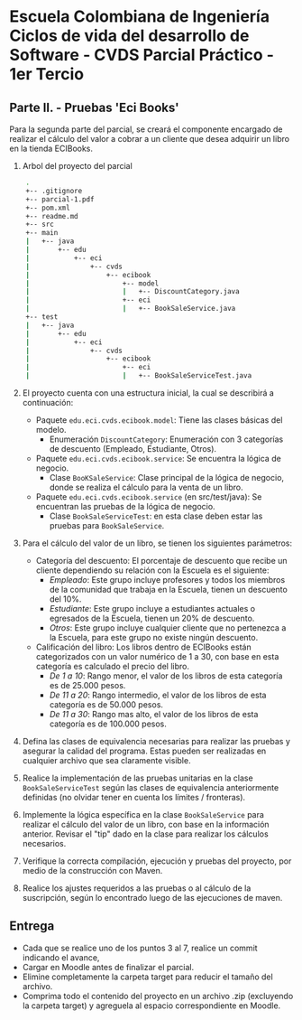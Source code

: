﻿# Escuela Colombiana de Ingeniería  Ciclos de vida del desarrollo de Software - CVDS Parcial Práctico - 1er Tercio


## Parte II. - Pruebas 'Eci Books'

Para la segunda parte del parcial, se creará el componente encargado de realizar el cálculo del valor a cobrar a un cliente que desea adquirir un libro en la tienda ECIBooks. 


1. Arbol del proyecto del parcial

```bash
	.
	+-- .gitignore
    +-- parcial-1.pdf
    +-- pom.xml
    +-- readme.md
    +-- src
	+-- main
	|	+-- java
	|		+-- edu
	|			+-- eci
	|				+-- cvds
	|					+-- ecibook
	|						+-- model
	|						|	+-- DiscountCategory.java
	|						+-- eci
	|						|	+-- BookSaleService.java
	+-- test
	|	+-- java
	|		+-- edu
	|			+-- eci
	|				+-- cvds
	|					+-- ecibook
	|						+-- eci
	|						|	+-- BookSaleServiceTest.java
```

2. El proyecto cuenta con una estructura inicial, la cual se describirá a continuación:
	* Paquete `edu.eci.cvds.ecibook.model`: Tiene las clases básicas del modelo.
		* Enumeración `DiscountCategory`: Enumeración con 3 categorías de descuento (Empleado, Estudiante, Otros).
	* Paquete `edu.eci.cvds.ecibook.service`: Se encuentra la lógica de negocio.
		* Clase `BooKSaleService`: Clase principal de la lógica de negocio, donde se realiza el cálculo para la venta de un libro.
	* Paquete `edu.eci.cvds.ecibook.service` (en src/test/java): Se encuentran las pruebas de la lógica de negocio.
		* Clase `BookSaleServiceTest`: en esta clase deben estar las pruebas para `BookSaleService`.

3. Para el cálculo del valor de un libro, se tienen los siguientes parámetros:
	* Categoría del descuento: El porcentaje de descuento que recibe un cliente dependiendo su relación con la Escuela es el siguiente:
		* *Empleado*: Este grupo incluye profesores y todos los miembros de la comunidad que trabaja en la Escuela, tienen un descuento del 10%.
		* *Estudiante*: Este grupo incluye a estudiantes actuales o egresados de la Escuela, tienen un 20% de descuento.
		* *Otros*: Este grupo incluye cualquier cliente que no pertenezca a la Escuela, para este grupo no existe ningún descuento.
	* Calificación del libro: Los libros dentro de ECIBooks están categorizados con un valor numérico de 1 a 30, con base en esta categoría es calculado el precio del libro.
		* *De 1 a 10*: Rango menor, el valor de los libros de esta categoría es de 25.000 pesos.
		* *De 11 a 20*: Rango intermedio, el valor de los libros de esta categoría es de 50.000 pesos.
		* *De 11 a 30*: Rango mas alto, el valor de los libros de esta categoría es de 100.000 pesos. 

4. Defina las clases de equivalencia necesarias para realizar las pruebas y asegurar la calidad del programa. Estas pueden ser realizadas en cualquier archivo que sea claramente visible.

5. Realice la implementación de las pruebas unitarias en la clase `BookSaleServiceTest` según las clases de equivalencia anteriormente definidas (no olvidar tener en cuenta los límites / fronteras).

6. Implemente la lógica específica en la clase `BookSaleService` para realizar el cálculo del valor de un libro, con base en la información anterior. Revisar el "tip" dado en la clase para realizar los cálculos necesarios.

7. Verifique la correcta compilación, ejecución y pruebas del proyecto, por medio de la construcción con Maven.

8. Realice los ajustes requeridos a las pruebas o al cálculo de la suscripción, según lo encontrado luego de las ejecuciones de maven.

## Entrega

* Cada que se realice uno de los puntos 3 al 7, realice un commit indicando el avance,
* Cargar en Moodle antes de finalizar el parcial.
* Elimine completamente la carpeta target para reducir el tamaño del archivo.
* Comprima todo el contenido del proyecto en un archivo .zip (excluyendo la carpeta target) y agreguela al espacio correspondiente en Moodle.
